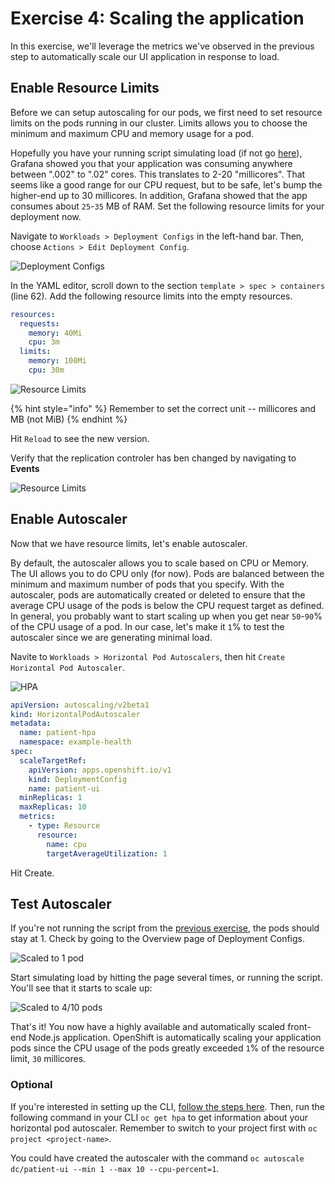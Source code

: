 # Exercise 4: Scaling the application

In this exercise, we'll leverage the metrics we've observed in the previous step to automatically scale our UI application in response to load.

## Enable Resource Limits

Before we can setup autoscaling for our pods, we first need to set resource limits on the pods running in our cluster. Limits allows you to choose the minimum and maximum CPU and memory usage for a pod.

Hopefully you have your running script simulating load (if not go [here](../exercise-2/README.md#simulate-load-on-the-application)),
Grafana showed you that your application was consuming anywhere between ".002" to
".02" cores. This translates to 2-20 "millicores". That seems like a good range for
our CPU request, but to be safe, let's bump the higher-end up to 30 millicores. In
addition, Grafana showed that the app consumes about `25`-`35` MB of RAM. Set the
following resource limits for your deployment now.

Navigate to `Workloads > Deployment Configs` in the left-hand bar. Then, choose `Actions > Edit Deployment Config`.

![Deployment Configs](../.gitbook/assets/ocp43-dc.png)

In the YAML editor, scroll down to the section `template > spec > containers` (line 62). Add the following resource limits into the empty resources.

```yaml
resources:
  requests:
    memory: 40Mi
    cpu: 3m
  limits:
    memory: 100Mi
    cpu: 30m
```

![Resource Limits](../.gitbook/assets/ocp43-limits-yaml.png)

{% hint style="info" %}
Remember to set the correct unit -- millicores and MB \(not MiB\)
{% endhint %}

Hit `Reload` to see the new version.

Verify that the replication controler has ben changed by navigating to **Events**

![Resource Limits](../.gitbook/assets/ocp43-limits-event.png)


## Enable Autoscaler

Now that we have resource limits, let's enable autoscaler.

By default, the autoscaler allows you to scale based on CPU or Memory. The UI allows
you to do CPU only \(for now\). Pods are balanced between the minimum and maximum
number of pods that you specify. With the autoscaler, pods are automatically created
or deleted to ensure that the average CPU usage of the pods is below the CPU request
target as defined. In general, you probably want to start scaling up when you get near
`50`-`90`% of the CPU usage of a pod. In our case, let's make it `1`% to test the autoscaler
since we are generating minimal load.

Navite to `Workloads > Horizontal Pod Autoscalers`, then hit `Create Horizontal Pod Autoscaler`.

![HPA](../.gitbook/assets/ocp43-autoscaler.png)

```yaml
apiVersion: autoscaling/v2beta1
kind: HorizontalPodAutoscaler
metadata:
  name: patient-hpa
  namespace: example-health
spec:
  scaleTargetRef:
    apiVersion: apps.openshift.io/v1
    kind: DeploymentConfig
    name: patient-ui
  minReplicas: 1
  maxReplicas: 10
  metrics:
    - type: Resource
      resource:
        name: cpu
        targetAverageUtilization: 1
```

Hit Create.


## Test Autoscaler

If you're not running the script from the [previous exercise](../exercise-2/README.md#simulate-load-on-the-application), the pods should stay at 1. Check by going to the Overview page of Deployment Configs.

![Scaled to 1 pod](../.gitbook/assets/ocp43-dc-pod.png)

Start simulating load by hitting the page several times, or running the script. You'll see that it starts to scale up:

![Scaled to 4/10 pods](../.gitbook/assets/ocp43-autoscaler-after.png)

That's it! You now have a highly available and automatically scaled front-end Node.js application. OpenShift is automatically scaling your application pods since the CPU usage of the pods greatly exceeded `1`% of the resource limit, `30` millicores.

### Optional

If you're interested in setting up the CLI, [follow the steps here](../pre-work/SETUP_CLI.md). Then, run the following command in your CLI `oc get hpa` to get information about your horizontal pod autoscaler. Remember to switch to your project first with `oc project <project-name>`.

You could have created the autoscaler with the command `oc autoscale dc/patient-ui --min 1 --max 10 --cpu-percent=1`.

